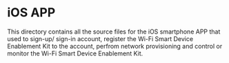 # iOS APP
This directory contains all the source files for the iOS smartphone APP that used to sign-up/ sign-in account, register the Wi-Fi Smart Device Enablement Kit to the account, perfrom network provisioning and control or monitor the Wi-Fi Smart Device Enablement Kit.

